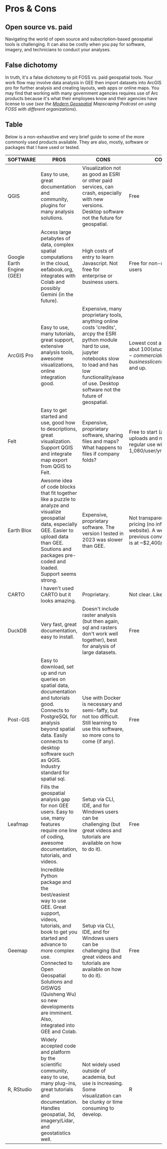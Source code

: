 
# Pros & Cons

## Open source vs. paid
Navigating the world of open source and subscription-based geospatial tools is challenging. It can also be costly when you pay for software, imagery, and technicians to conduct your analyses. 
## False dichotomy
In truth, it's a false dichotomy to pit FOSS vs. paid geospatial tools. Your work flow may involve data analysis in GEE then import datasets into ArcGIS pro for further analysis and creating layouts, web apps or online maps. You may find that working with many government agencies requires use of Arc products because it's what their employees know and their agencies have license to use (*see the [Modern Geospatial](https://mapscaping.com/podcast/modern-geospatial/) Mapscaping Podcast on using FOSS with different organizations*). 

## Table
Below is a non-exhaustive and very brief guide to some of the more commonly used products available. They are also, mostly, software or packages that I have used or tested.


| **SOFTWARE**              | **PROS**                                                                                                                                                                                                                                                                                             | **CONS**                                                                                                                                                                                                                           | **COST**                                                                                                              |
| ------------------------- | ---------------------------------------------------------------------------------------------------------------------------------------------------------------------------------------------------------------------------------------------------------------------------------------------------- | ---------------------------------------------------------------------------------------------------------------------------------------------------------------------------------------------------------------------------------- | --------------------------------------------------------------------------------------------------------------------- |
| QGIS                      | Easy to use, great documentation and community, plugins for many analysis solutions.                                                                                                                                                                                                                 | Visualization not as good as ESRI or other paid services, can crash, especially with new versions. Desktop software not the future for geospatial.                                                                                  | Free                                                                                                                  |
| Google Earth Engine (GEE) | Access large petabytes of data, complex spatial computations in the cloud, eefabook.org, integrates with Colab and possibly Gemini (in the future).                                                                                                                                                  | High costs of entry to learn Javascript. Not free for enterprise or business users.                                                                                                                                                | Free for non-commercial users                                                                                         |
| ArcGIS Pro                | Easy to use, many tutorials, great support, extensive analysis tools, awesome visualizations, online integration good.                                                                                                                                                                               | Expensive, many proprietary tools, anything online costs 'credits', arcpy the ESRI python module hard to use, jupyter notebooks slow to load and has low functionality/ease of use. Desktop software not the future of geospatial. | Lowest cost annual license abut $100 (students and non-commercial use), business licenses are >$1,600 and up.         |
| Felt                      | Easy to get started and use, good how to descriptions, great visualization. Support QGIS and integrate map export from QGIS to Felt.                                                                                                                                                                 | Expensive, proprietary software, sharing files and maps? What happens to files if company folds?                                                                                                                                   | Free to start (allows 5 file uploads and no raster use) regular use will cost $360-1,080/user/yr.                     |
| Earth Blox                | Awsome idea of code blocks that fit together like a puzzle to analyze and visualize geospatial data, especially GEE. Easier to upload data than GEE. Soutions and packages pre-coded and loaded. Support seems strong.                                                                               | Expensive, proprietary software. The version I tested in 2023 was slower than GEE.                                                                                                                                                 | Not transparent about pricing (no info on website). A web search and previous conversation put is at ~$2,400/user/yr. |
| CARTO                     | I haven't used CARTO but it looks amazing.                                                                                                                                                                                                                                                           | Proprietary.                                                                                                                                                                                                                       | Not clear. Likely costly.                                                                                             |
| DuckDB                    | Very fast, great documentation, easy to install.                                                                                                                                                                                                                                                     | Doesn't include raster analysis (but then again, sql and rasters don't work well together), best for analysis of large datasets.                                                                                                   | Free                                                                                                                  |
| Post-GIS                  | Easy to download, set up and run queries on spatial data, documentation and tutorials good. Connects to PostgreSQL for analysis beyond spatial data. Easily connects to desktop software such as QGIS. Industry standard for spatial sql.                                                            | Use with Docker is necessary and semi-faffy, but not too difficult. Still learning to use this software, so more cons to come (if any).                                                                                            | Free                                                                                                                  |
| Leafmap                   | Fills the geospatial analysis gap for non GEE users. Easy to use, many features require one line of coding, awesome documentation, tutorials, and videos.                                                                                                                                            | Setup via CLI, IDE, and for Windows users can be challenging (but great videos and tutorials are available on how to do it).                                                                                                       | Free                                                                                                                  |
| Geemap                    | Incredible Python package and the best/easiest way to use GEE. Great support, videos, tutorials, and book to get you started and advance to more complex use. Connected to Open Geospatial Solutions and GISWQS (Quisheng Wu) so new developments are imminent. Also, integrated into GEE and Colab. | Setup via CLI, IDE, and for Windows users can be challenging (but great videos and tutorials are available on how to do it).                                                                                                       | Free                                                                                                                  |
| R, RStudio                | Widely accepted code and platform by the scientific community, easy to use, many plug-ins, great tutorials and documentation. Handles geospatial, 3d, imagery/Lidar, and geostatistics well.                                                                                                         | Not widely used outside of academia, but use is increasing. Some visualization can be clunky or time consuming to develop.                                                                                                         | R                                                                                                                     |
